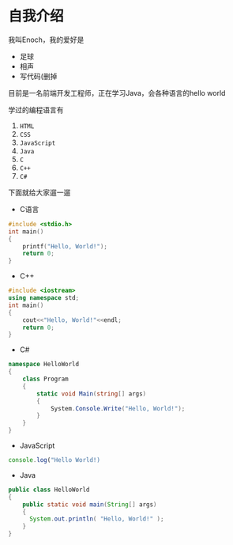 # 自我介绍

我叫Enoch，我的爱好是

* 足球
* 相声
* 写代码(删掉

目前是一名前端开发工程师，正在学习Java，会各种语言的hello world

学过的编程语言有 
1. `HTML`
0. `CSS`
0. `JavaScript`
0. `Java`
0. `C`
0. `C++`
0. `C#`

下面就给大家遛一遛

- C语言
```C
#include <stdio.h>
int main()
{
    printf("Hello, World!");
    return 0;
}
```
- C++
```C++
#include <iostream>
using namespace std;
int main()
{
    cout<<"Hello, World!"<<endl;
    return 0;
}
```
- C#
```C#
namespace HelloWorld
{
    class Program
    {
        static void Main(string[] args)
        {
            System.Console.Write("Hello, World!");
        }
    }
}
```
- JavaScript
```javascript
console.log("Hello World!)
```
- Java
```java
public class HelloWorld
{
    public static void main(String[] args)
    { 
      System.out.println( "Hello, World!" );
    }
}
```
